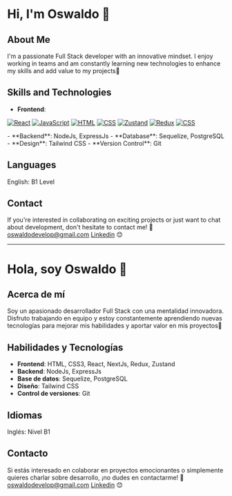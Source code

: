 # Hi, I'm Oswaldo 👋

## About Me
I'm a passionate Full Stack developer with an innovative mindset. I enjoy working in teams and am constantly learning new technologies to enhance my skills and add value to my projects🌟

## Skills and Technologies
- **Frontend**:
<p> 
  <a target="_blank" rel="noopener noreferrer nofollow" href="https://camo.githubusercontent.com/96ed519aa1a3885c84688385d054a0a547720a93231de5ebed00266114e9a4fc/68747470733a2f2f696d672e736869656c64732e696f2f62616467652f52656163742d3631444146423f7374796c653d666f722d7468652d6261646765266c6f676f3d7265616374266c6f676f436f6c6f723d7768697465"><img src="https://camo.githubusercontent.com/96ed519aa1a3885c84688385d054a0a547720a93231de5ebed00266114e9a4fc/68747470733a2f2f696d672e736869656c64732e696f2f62616467652f52656163742d3631444146423f7374796c653d666f722d7468652d6261646765266c6f676f3d7265616374266c6f676f436f6c6f723d7768697465" alt="React" data-canonical-src="https://img.shields.io/badge/React-61DAFB?style=for-the-badge&amp;logo=react&amp;logoColor=white" style="max-width: 100%;"></a>
<a target="_blank" rel="noopener noreferrer nofollow" href="https://camo.githubusercontent.com/84372c7d2f1a7308844360ecad82d49b3f6cbc068a0c5e31aeea6ca5344b77ba/68747470733a2f2f696d672e736869656c64732e696f2f62616467652f4a6176615363726970742d4637444631453f7374796c653d666f722d7468652d6261646765266c6f676f3d6a617661736372697074266c6f676f436f6c6f723d626c61636b"><img src="https://camo.githubusercontent.com/84372c7d2f1a7308844360ecad82d49b3f6cbc068a0c5e31aeea6ca5344b77ba/68747470733a2f2f696d672e736869656c64732e696f2f62616467652f4a6176615363726970742d4637444631453f7374796c653d666f722d7468652d6261646765266c6f676f3d6a617661736372697074266c6f676f436f6c6f723d626c61636b" alt="JavaScript" data-canonical-src="https://img.shields.io/badge/JavaScript-F7DF1E?style=for-the-badge&amp;logo=javascript&amp;logoColor=black" style="max-width: 100%;"></a>
<a target="_blank" rel="noopener noreferrer nofollow" href="https://camo.githubusercontent.com/bfe6a48836e87b13a16f1f56f88fee428475c2ac29247992ec9b8bcc7154f881/68747470733a2f2f696d672e736869656c64732e696f2f62616467652f48544d4c352d4533344632363f7374796c653d666f722d7468652d6261646765266c6f676f3d68746d6c35266c6f676f436f6c6f723d7768697465"><img src="https://camo.githubusercontent.com/bfe6a48836e87b13a16f1f56f88fee428475c2ac29247992ec9b8bcc7154f881/68747470733a2f2f696d672e736869656c64732e696f2f62616467652f48544d4c352d4533344632363f7374796c653d666f722d7468652d6261646765266c6f676f3d68746d6c35266c6f676f436f6c6f723d7768697465" alt="HTML" data-canonical-src="https://img.shields.io/badge/HTML5-E34F26?style=for-the-badge&amp;logo=html5&amp;logoColor=white" style="max-width: 100%;"></a>
<a target="_blank" rel="noopener noreferrer nofollow" href="https://camo.githubusercontent.com/472c222e8f240a48ae51cd9b082a1b857be809dcd851a25150890c2da50c13a5/68747470733a2f2f696d672e736869656c64732e696f2f62616467652f435353332d3135373242363f7374796c653d666f722d7468652d6261646765266c6f676f3d63737333266c6f676f436f6c6f723d7768697465"><img src="https://camo.githubusercontent.com/472c222e8f240a48ae51cd9b082a1b857be809dcd851a25150890c2da50c13a5/68747470733a2f2f696d672e736869656c64732e696f2f62616467652f435353332d3135373242363f7374796c653d666f722d7468652d6261646765266c6f676f3d63737333266c6f676f436f6c6f723d7768697465" alt="CSS" data-canonical-src="https://img.shields.io/badge/CSS3-1572B6?style=for-the-badge&amp;logo=css3&amp;logoColor=white" style="max-width: 100%;"></a>
<a target="_blank" rel="noopener noreferrer nofollow" href="https://camo.githubusercontent.com/da3f9bdf371a8e3221c696a4c551192e7b0ffaa3bf038784243f8db30c2eec9f/68747470733a2f2f696d672e736869656c64732e696f2f62616467652f5a757374616e642d3030303030303f7374796c653d666f722d7468652d6261646765266c6f676f3d7265616374266c6f676f436f6c6f723d7768697465"><img src="https://camo.githubusercontent.com/da3f9bdf371a8e3221c696a4c551192e7b0ffaa3bf038784243f8db30c2eec9f/68747470733a2f2f696d672e736869656c64732e696f2f62616467652f5a757374616e642d3030303030303f7374796c653d666f722d7468652d6261646765266c6f676f3d7265616374266c6f676f436f6c6f723d7768697465" alt="Zustand" data-canonical-src="https://img.shields.io/badge/Zustand-000000?style=for-the-badge&amp;logo=react&amp;logoColor=white" style="max-width: 100%;"></a>
<a target="_blank" rel="noopener noreferrer nofollow" href="https://camo.githubusercontent.com/7997545192468d67af275317b4210fac4996c660cf00a331fd947e4a93eec57f/68747470733a2f2f696d672e736869656c64732e696f2f62616467652f52656475782d3736344142433f7374796c653d666f722d7468652d6261646765266c6f676f3d7265647578266c6f676f436f6c6f723d7768697465"><img src="https://camo.githubusercontent.com/7997545192468d67af275317b4210fac4996c660cf00a331fd947e4a93eec57f/68747470733a2f2f696d672e736869656c64732e696f2f62616467652f52656475782d3736344142433f7374796c653d666f722d7468652d6261646765266c6f676f3d7265647578266c6f676f436f6c6f723d7768697465" alt="Redux" data-canonical-src="https://img.shields.io/badge/Redux-764ABC?style=for-the-badge&amp;logo=redux&amp;logoColor=white" style="max-width: 100%;"></a>
<a target="_blank" rel="noopener noreferrer nofollow" href="https://camo.githubusercontent.com/472c222e8f240a48ae51cd9b082a1b857be809dcd851a25150890c2da50c13a5/68747470733a2f2f696d672e736869656c64732e696f2f62616467652f435353332d3135373242363f7374796c653d666f722d7468652d6261646765266c6f676f3d63737333266c6f676f436f6c6f723d7768697465"><img src="https://camo.githubusercontent.com/472c222e8f240a48ae51cd9b082a1b857be809dcd851a25150890c2da50c13a5/68747470733a2f2f696d672e736869656c64732e696f2f62616467652f435353332d3135373242363f7374796c653d666f722d7468652d6261646765266c6f676f3d63737333266c6f676f436f6c6f723d7768697465" alt="CSS" data-canonical-src="https://img.shields.io/badge/CSS3-1572B6?style=for-the-badge&amp;logo=css3&amp;logoColor=white" style="max-width: 100%;"></a>
</p>
- **Backend**: NodeJs, ExpressJs
- **Database**: Sequelize, PostgreSQL
- **Design**: Tailwind CSS
- **Version Control**: Git

## Languages
English: B1 Level

## Contact
If you're interested in collaborating on exciting projects or just want to chat about development, don't hesitate to contact me!
💌 oswaldodevelop@gmail.com [Linkedin](https://www.linkedin.com/in/oswaldo-palacios-perez-523887270/) 😊

---

# Hola, soy Oswaldo 👋

## Acerca de mí
Soy un apasionado desarrollador Full Stack con una mentalidad innovadora. Disfruto trabajando en equipo y estoy constantemente aprendiendo nuevas tecnologías para mejorar mis habilidades y aportar valor en mis proyectos🌟

## Habilidades y Tecnologías
- **Frontend**: HTML, CSS3, React, NextJs, Redux, Zustand
- **Backend**: NodeJs, ExpressJs
- **Base de datos**: Sequelize, PostgreSQL
- **Diseño**: Tailwind CSS
- **Control de versiones**: Git

## Idiomas
Inglés: Nivel B1

## Contacto
Si estás interesado en colaborar en proyectos emocionantes o simplemente quieres charlar sobre desarrollo, ¡no dudes en contactarme!
💌 oswaldodevelop@gmail.com [Linkedin](https://www.linkedin.com/in/oswaldo-palacios-perez-523887270/) 😊
